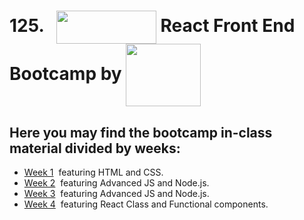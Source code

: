  <h1>125.  &nbsp;
  <img width="160" height="53" align="center" src="https://cdn03.ciceksepeti.com/Themes/Ciceksepeti/Assets/images/logo-new-ciceksepeti.png?v=3.1.1.35259"> React Front End Bootcamp by <img width="120" height="100" align="center" src="https://uploads-ssl.webflow.com/6097e0eca1e87557da031fef/609859a191abe5d64b17fed3_Patika%20logo-p-500.png">
</h1>

## Here you may find the bootcamp in-class material divided by weeks: 

* [Week 1](https://github.com/CaglayanYanikoglu/training/tree/main/week-1) &nbsp;featuring HTML and CSS. 
* [Week 2](https://github.com/CaglayanYanikoglu/training/tree/main/week-2) &nbsp;featuring Advanced JS and Node.js. 
* [Week 3](https://github.com/CaglayanYanikoglu/training/tree/main/week-3) &nbsp;featuring Advanced JS and Node.js. 
* [Week 4](https://github.com/CaglayanYanikoglu/training/tree/main/week-4) &nbsp;featuring React Class and Functional components. 
